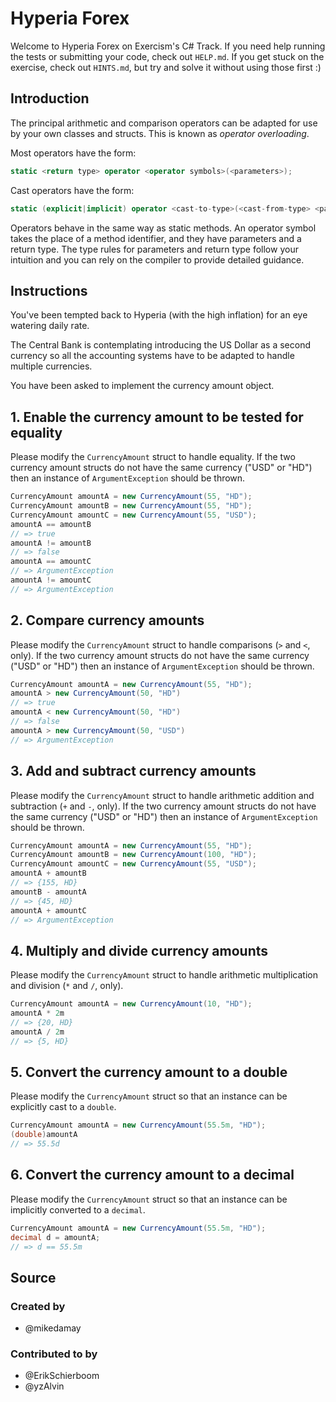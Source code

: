 # Hyperia Forex

Welcome to Hyperia Forex on Exercism's C# Track.
If you need help running the tests or submitting your code, check out `HELP.md`.
If you get stuck on the exercise, check out `HINTS.md`, but try and solve it without using those first :)

## Introduction

The principal arithmetic and comparison operators can be adapted for use by your own classes and structs. This is known as _operator overloading_.

Most operators have the form:

```csharp
static <return type> operator <operator symbols>(<parameters>);
```

Cast operators have the form:

```csharp
static (explicit|implicit) operator <cast-to-type>(<cast-from-type> <parameter name>);
```

Operators behave in the same way as static methods. An operator symbol takes the place of a method identifier, and they have parameters and a return type. The type rules for parameters and return type follow your intuition and you can rely on the compiler to provide detailed guidance.

## Instructions

You've been tempted back to Hyperia (with the high inflation) for an eye watering daily rate.

The Central Bank is contemplating introducing the US Dollar as a second currency so all the accounting systems have to be adapted to handle multiple currencies.

You have been asked to implement the currency amount object.

## 1. Enable the currency amount to be tested for equality

Please modify the `CurrencyAmount` struct to handle equality. If the two currency amount structs do not have the same currency ("USD" or "HD") then an instance of `ArgumentException` should be thrown.

```csharp
CurrencyAmount amountA = new CurrencyAmount(55, "HD");
CurrencyAmount amountB = new CurrencyAmount(55, "HD");
CurrencyAmount amountC = new CurrencyAmount(55, "USD");
amountA == amountB
// => true
amountA != amountB
// => false
amountA == amountC
// => ArgumentException
amountA != amountC
// => ArgumentException
```

## 2. Compare currency amounts

Please modify the `CurrencyAmount` struct to handle comparisons (`>` and `<`, only). If the two currency amount structs do not have the same currency ("USD" or "HD") then an instance of `ArgumentException` should be thrown.

```csharp
CurrencyAmount amountA = new CurrencyAmount(55, "HD");
amountA > new CurrencyAmount(50, "HD")
// => true
amountA < new CurrencyAmount(50, "HD")
// => false
amountA > new CurrencyAmount(50, "USD")
// => ArgumentException
```

## 3. Add and subtract currency amounts

Please modify the `CurrencyAmount` struct to handle arithmetic addition and subtraction (`+` and `-`, only). If the two currency amount structs do not have the same currency ("USD" or "HD") then an instance of `ArgumentException` should be thrown.

```csharp
CurrencyAmount amountA = new CurrencyAmount(55, "HD");
CurrencyAmount amountB = new CurrencyAmount(100, "HD");
CurrencyAmount amountC = new CurrencyAmount(55, "USD");
amountA + amountB
// => {155, HD}
amountB - amountA
// => {45, HD}
amountA + amountC
// => ArgumentException
```

## 4. Multiply and divide currency amounts

Please modify the `CurrencyAmount` struct to handle arithmetic multiplication and division (`*` and `/`, only).

```csharp
CurrencyAmount amountA = new CurrencyAmount(10, "HD");
amountA * 2m
// => {20, HD}
amountA / 2m
// => {5, HD}
```

## 5. Convert the currency amount to a double

Please modify the `CurrencyAmount` struct so that an instance can be explicitly cast to a `double`.

```csharp
CurrencyAmount amountA = new CurrencyAmount(55.5m, "HD");
(double)amountA
// => 55.5d
```

## 6. Convert the currency amount to a decimal

Please modify the `CurrencyAmount` struct so that an instance can be implicitly converted to a `decimal`.

```csharp
CurrencyAmount amountA = new CurrencyAmount(55.5m, "HD");
decimal d = amountA;
// => d == 55.5m
```

## Source

### Created by

- @mikedamay

### Contributed to by

- @ErikSchierboom
- @yzAlvin